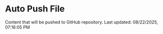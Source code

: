 # Auto Push File

Content that will be pushed to GitHub repository.
Last updated: 08/22/2025, 07:16:05 PM